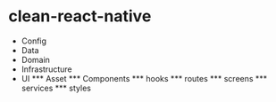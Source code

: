 # clean-react-native

* Config
* Data
* Domain
* Infrastructure
* UI
*** Asset
*** Components
*** hooks
*** routes
*** screens
*** services
*** styles